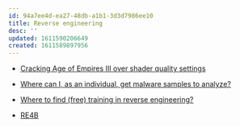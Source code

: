 ```yaml
---
id: 94a7ee4d-ea27-48db-a1b1-3d3d7986ee10
title: Reverse engineering
desc: ''
updated: 1611590206649
created: 1611589897956
---
```


- [Cracking Age of Empires III over shader quality settings](https://medium.com/@lancelot.deferriere/cracking-age-of-empires-iii-over-shader-quality-settings-7f729528cf1d)

- [Where can I, as an individual, get malware samples to analyze?](https://reverseengineering.stackexchange.com/q/206)

- [Where to find (free) training in reverse engineering?](https://reverseengineering.stackexchange.com/q/265)

- [RE4B](https://beginners.re/main.html)